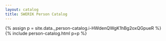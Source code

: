 ```yaml
---
layout: catalog
title: SWERIK Person Catalog
---
```

{% assign p = site.data._person-catalog.i-HWdenQWgK1hBg2oxQGpueR %}
{% include person-catalog.html p=p %}

